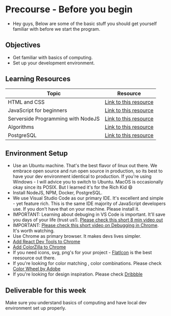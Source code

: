 # Precourse - Before you begin

- Hey guys, Below are some of the basic stuff you should get yourself familiar with before we start the program.

## Objectives

- Get familiar with basics of computing. 
- Set up your development environment. 

## Learning Resources 

Topic | Resource
------------ | -------------
HTML and CSS | [Link to this resource](https://www.youtube.com/watch?v=yTHTo28hwTQ&list=PLgGbWId6zgaWZkPFI4Sc9QXDmmOWa1v5F)
JavaScript for beginners | [Link to this resource](https://www.youtube.com/watch?v=yQaAGmHNn9s&list=PL46F0A159EC02DF82)
Serverside Programming with NodeJS | [Link to this resource](https://www.youtube.com/watch?v=G8uL0lFFoN0)
Algorithms | [Link to this resource](https://www.coursera.org/learn/algorithms-part1)
PostgreSQL | [Link to this resource](https://www.youtube.com/watch?v=js84deD7pzk)


## Environment Setup

- Use an Ubuntu machine. That's the best flavor of linux out there. We embrace open source and run open source in production, so its best to have your dev environment identical to production. If you're using Windows - I will advice you to switch to Ubuntu. MacOS is occasionally okay since its POSIX. But I learned it's for the Rich Kid :smile:
- Install NodeJS, NPM, Docker, PostgreSQL. 
- We use Visual Studio Code as our primary IDE. It's excellent and simple - yet feature rich. This is the same IDE majority of JavaScript developers use. If you don't have that on your machine. Please install it. 
- IMPORTANT: Learning about debuging in VS Code is important. It'll save you days of your life (trust us!). [Please check this short 8 min video out](https://www.youtube.com/watch?v=2oFKNL7vYV8)
- IMPORTANT: [Please check this short video on Debugging in Chrome](https://www.youtube.com/watch?v=H0XScE08hy8). It's worth watching. 
- Use Chrome as primary browser. It makes devs lives simpler. 
- [Add React Dev Tools to Chrome](https://chrome.google.com/webstore/detail/react-developer-tools/fmkadmapgofadopljbjfkapdkoienihi?hl=en)
- [Add ColorZilla to Chrome](https://chrome.google.com/webstore/detail/colorzilla/bhlhnicpbhignbdhedgjhgdocnmhomnp?hl=en)
- If you need icons, svg, png's for your project - [FlatIcon](https://www.flaticon.com/) is the best reesource out there. 
- If you're looking for color matching , color combinations. Please check [Color Wheel by Adobe](https://color.adobe.com/)
- If you're looking for design inspiration. Please check [Dribbble](https://dribbble.com/)


## Deliverable for this week

Make sure you understand basics of computing and have local dev environment set up properly. 




